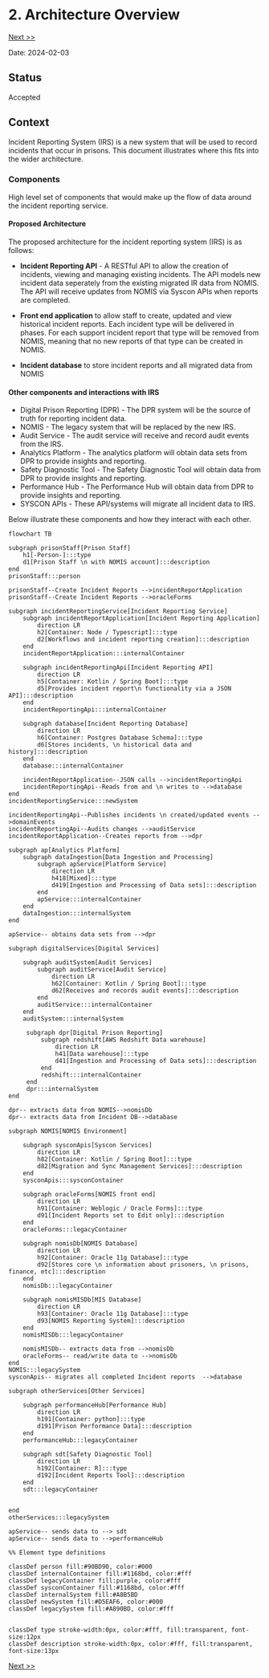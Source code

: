 # 2. Architecture Overview

[Next >>](0003-migration.md)


Date: 2024-02-03

## Status

Accepted

## Context

Incident Reporting System (IRS) is a new system that will be used to record incidents that occur in prisons. This document illustrates where this fits into the wider architecture.

### Components
High level set of components that would make up the flow of data around the incident reporting service.

#### Proposed Architecture
The proposed architecture for the incident reporting system (IRS) is as follows:

- **Incident Reporting API** - A RESTful API to allow the creation of incidents, viewing and managing existing incidents. 
The API models new incident data seperately from the existing migrated IR data from NOMIS.
The API will receive updates from NOMIS via Syscon APIs when reports are completed.

- **Front end application** to allow staff to create, updated and view historical incident reports. Each incident type will be delivered in phases. For each support incident report that type will be removed from NOMIS, meaning that no new reports of that type can be created in NOMIS.

- **Incident database** to store incident reports and all migrated data from NOMIS

#### Other components and interactions with IRS
- Digital Prison Reporting (DPR) - The DPR system will be the source of truth for reporting incident data.
- NOMIS - The legacy system that will be replaced by the new IRS.
- Audit Service - The audit service will receive and record audit events from the IRS.
- Analytics Platform - The analytics platform will obtain data sets from DPR to provide insights and reporting.
- Safety Diagnostic Tool - The Safety Diagnostic Tool will obtain data from DPR to provide insights and reporting.
- Performance Hub - The Performance Hub will obtain data from DPR to provide insights and reporting.
- SYSCON APIs - These API/systems will migrate all incident data to IRS. 

Below illustrate these components and how they interact with each other.

```mermaid
flowchart TB

subgraph prisonStaff[Prison Staff]
    h1[-Person-]:::type
    d1[Prison Staff \n with NOMIS account]:::description
end
prisonStaff:::person

prisonStaff--Create Incident Reports -->incidentReportApplication
prisonStaff--Create Incident Reports -->oracleForms

subgraph incidentReportingService[Incident Reporting Service]
    subgraph incidentReportApplication[Incident Reporting Application]
        direction LR
        h2[Container: Node / Typescript]:::type
        d2[Workflows and incident reporting creation]:::description
    end
    incidentReportApplication:::internalContainer

    subgraph incidentReportingApi[Incident Reporting API]
        direction LR
        h5[Container: Kotlin / Spring Boot]:::type
        d5[Provides incident report\n functionality via a JSON API]:::description
    end
    incidentReportingApi:::internalContainer

    subgraph database[Incident Reporting Database]
        direction LR
        h6[Container: Postgres Database Schema]:::type
        d6[Stores incidents, \n historical data and history]:::description
    end
    database:::internalContainer

    incidentReportApplication--JSON calls -->incidentReportingApi
    incidentReportingApi--Reads from and \n writes to -->database
end
incidentReportingService:::newSystem

incidentReportingApi--Publishes incidents \n created/updated events -->domainEvents
incidentReportingApi--Audits changes -->auditService
incidentReportApplication--Creates reports from -->dpr

subgraph ap[Analytics Platform]
    subgraph dataIngestion[Data Ingestion and Processing]
        subgraph apService[Platform Service]
            direction LR
            h418[Mixed]:::type
            d419[Ingestion and Processing of Data sets]:::description
        end
        apService:::internalContainer
    end
    dataIngestion:::internalSystem
end

apService-- obtains data sets from -->dpr
    
subgraph digitalServices[Digital Services]
    
    subgraph auditSystem[Audit Services]
        subgraph auditService[Audit Service]
            direction LR
            h62[Container: Kotlin / Spring Boot]:::type
            d62[Receives and records audit events]:::description
        end
        auditService:::internalContainer
    end
    auditSystem:::internalSystem

     subgraph dpr[Digital Prison Reporting]
         subgraph redshift[AWS Redshift Data warehouse]
             direction LR
             h41[Data warehouse]:::type
             d41[Ingestion and Processing of Data sets]:::description
         end
         redshift:::internalContainer
     end
     dpr:::internalSystem
end

dpr-- extracts data from NOMIS-->nomisDb
dpr-- extracts data from Incident DB-->database

subgraph NOMIS[NOMIS Environment]

    subgraph sysconApis[Syscon Services]
        direction LR
        h82[Container: Kotlin / Spring Boot]:::type
        d82[Migration and Sync Management Services]:::description
    end
    sysconApis:::sysconContainer
    
    subgraph oracleForms[NOMIS front end]
        direction LR
        h91[Container: Weblogic / Oracle Forms]:::type
        d91[Incident Reports set to Edit only]:::description
    end
    oracleForms:::legacyContainer
    
    subgraph nomisDb[NOMIS Database]
        direction LR
        h92[Container: Oracle 11g Database]:::type
        d92[Stores core \n information about prisoners, \n prisons, finance, etc]:::description
    end
    nomisDb:::legacyContainer

    subgraph nomisMISDb[MIS Database]
        direction LR
        h93[Container: Oracle 11g Database]:::type
        d93[NOMIS Reporting System]:::description
    end
    nomisMISDb:::legacyContainer
    
    nomisMISDb-- extracts data from -->nomisDb
    oracleForms-- read/write data to -->nomisDb
end
NOMIS:::legacySystem
sysconApis-- migrates all completed Incident reports  -->database

subgraph otherServices[Other Services]

    subgraph performanceHub[Performance Hub]
        direction LR
        h191[Container: python]:::type
        d191[Prison Performance Data]:::description
    end
    performanceHub:::legacyContainer

    subgraph sdt[Safety Diagnostic Tool]
        direction LR
        h192[Container: R]:::type
        d192[Incident Reports Tool]:::description
    end
    sdt:::legacyContainer


end
otherServices:::legacySystem

apService-- sends data to --> sdt
apService-- sends data to -->performanceHub
    
%% Element type definitions

classDef person fill:#90BD90, color:#000
classDef internalContainer fill:#1168bd, color:#fff
classDef legacyContainer fill:purple, color:#fff
classDef sysconContainer fill:#1168bd, color:#fff
classDef internalSystem fill:#A8B5BD
classDef newSystem fill:#D5EAF6, color:#000
classDef legacySystem fill:#A890BD, color:#fff


classDef type stroke-width:0px, color:#fff, fill:transparent, font-size:12px
classDef description stroke-width:0px, color:#fff, fill:transparent, font-size:13px

```

[Next >>](0003-migration.md)
